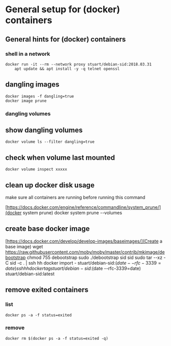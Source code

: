 # General setup for (docker) containers
## General hints for (docker) containers
### shell in a network
	docker run -it --rm --network proxy stuart/debian-sid:2018.03.31
		apt update && apt install -y -q telnet openssl

## dangling images
	docker images -f dangling=true
	docker image prune

### dangling volumes
## show dangling volumes
	docker volume ls --filter dangling=true
## check when volume last mounted
	docker volume inspect xxxxx
## clean up docker disk usage
make sure all containers are running before running this command

[https://docs.docker.com/engine/reference/commandline/system_prune/](docker system prune)
    docker system prune --volumes

## create base docker image

[https://docs.docker.com/develop/develop-images/baseimages/](Create a base image)
    wget https://raw.githubusercontent.com/moby/moby/master/contrib/mkimage/debootstrap
    chmod 755 debootstrap
    sudo ./debootstrap sid sid
    sudo tar --xz -C sid -c . | ssh hh docker import - stuart/debian-sid:$(date --rfc-3339=date)
    ssh hh docker tag stuart/debian-sid:$(date --rfc-3339=date) stuart/debian-sid:latest

## remove exited containers
### list
	docker ps -a -f status=exited
### remove
	docker rm $(docker ps -a -f status=exited -q)
